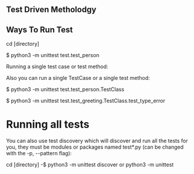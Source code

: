 ## Test Driven Metholodgy


## Ways To Run Test
cd [directory]

$ python3 -m unittest test.test_person

Running a single test case or test method:

Also you can run a single TestCase or a single test method:

$ python3 -m unittest test.test_person.TestClass

$ python3 -m unittest test.test_greeting.TestClass.test_type_error

# Running all tests
You can also use test discovery which will discover and run all the tests for you, they must be modules or packages named test*.py (can be changed with the -p, --pattern flag):

cd [directory] -$ python3 -m unittest discover or python3 -m unittest
